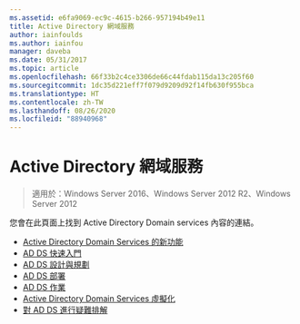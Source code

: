 ```yaml
---
ms.assetid: e6fa9069-ec9c-4615-b266-957194b49e11
title: Active Directory 網域服務
author: iainfoulds
ms.author: iainfou
manager: daveba
ms.date: 05/31/2017
ms.topic: article
ms.openlocfilehash: 66f33b2c4ce3306de66c44fdab115da13c205f60
ms.sourcegitcommit: 1dc35d221eff7f079d9209d92f14fb630f955bca
ms.translationtype: HT
ms.contentlocale: zh-TW
ms.lasthandoff: 08/26/2020
ms.locfileid: "88940968"
---
```

# <a name="active-directory-domain-services"></a>Active Directory 網域服務

>適用於：Windows Server 2016、Windows Server 2012 R2、Windows Server 2012


您會在此頁面上找到 Active Directory Domain services 內容的連結。


* [Active Directory Domain Services 的新功能](../whats-new-active-directory-domain-services.md)
* [AD DS 快速入門](../ad-ds/AD-DS-Getting-Started.md)
* [AD DS 設計與規劃](../ad-ds/plan/AD-DS-Design-and-Planning.md)
* [AD DS 部署](../ad-ds/deploy/AD-DS-Deployment.md)
* [AD DS 作業](../ad-ds/manage/component-updates/AD-DS-Operations.md)
* [Active Directory Domain Services 虛擬化](../ad-ds/get-started/virtual-dc/Active-Directory-Domain-Services-Virtualization.md)
* [對 AD DS 進行疑難排解](../ad-ds/manage/AD-DS-Troubleshooting.md)
